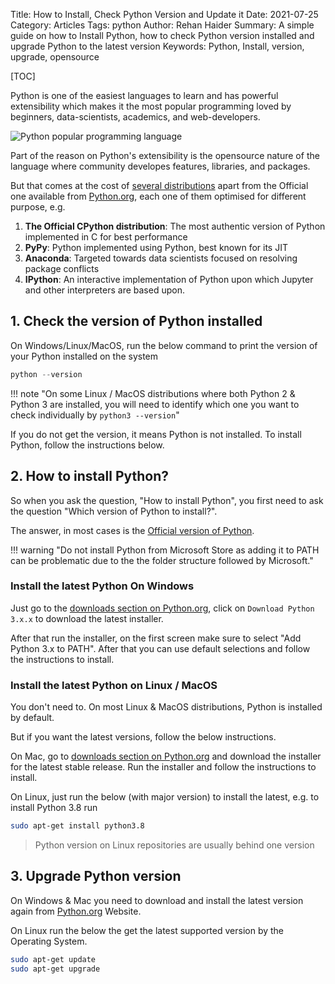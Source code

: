 Title: How to Install, Check Python Version and Update it
Date: 2021-07-25
Category: Articles
Tags: python
Author: Rehan Haider
Summary: A simple guide on how to Install Python, how to check Python version installed and upgrade Python to the latest version
Keywords: Python, Install, version, upgrade, opensource

[TOC]

Python is one of the easiest languages to learn and has powerful extensibility which makes it the most popular programming loved by beginners, data-scientists, academics, and web-developers. 

![Python popular programming language]({static}/images/s0013/top-languages.png)

Part of the reason on Python's extensibility is the opensource nature of the language where community developes features, libraries, and packages. 

But that comes at the cost of [several distributions](https://wiki.python.org/moin/PythonDistributions) apart from the Official one available from [Python.org](https://python.org), each one of them optimised for different purpose, e.g.

1. **The Official CPython distribution**: The most authentic version of Python implemented in C for best performance
2. **PyPy**: Python implemented using Python, best known for its JIT
3. **Anaconda**: Targeted towards data scientists focused on resolving package conflicts 
4. **IPython**: An interactive implementation of Python upon which Jupyter and other interpreters are based upon. 

## 1. Check the version of Python installed

On Windows/Linux/MacOS, run the below command to print the version of your Python installed on the system

```powershell
python --version
```

!!! note "On some Linux / MacOS distributions where both Python 2 & Python 3 are installed, you will need to identify which one you want to check individually by  ```python3 --version```"

If you do not get the version, it means Python is not installed. To install Python, follow the instructions below.


## 2. How to install Python? 

So when you ask the question, "How to install Python", you first need to ask the question "Which version of Python to install?".

The answer, in most cases is the [Official version of Python](https://www.python.org/downloads/). 

!!! warning "Do not install Python from Microsoft Store as adding it to PATH can be problematic due to the the folder structure followed by Microsoft."

### Install the latest Python On Windows

Just go to the [downloads section on Python.org](https://www.python.org/downloads/), click on `Download Python 3.x.x` to download the latest installer. 

After that run the installer, on the first screen make sure to select "Add Python 3.x to PATH". After that you can use default selections and follow the instructions to install. 

### Install the latest Python on Linux / MacOS

You don't need to. On most Linux & MacOS distributions, Python is installed by default. 

But if you want the latest versions, follow the below instructions.

On Mac, go to [downloads section on Python.org](https://www.python.org/downloads/mac-osx/) and download the installer for the latest stable release. Run the installer and follow the instructions to install.

On Linux, just run the below (with major version) to install the latest, e.g. to install Python 3.8 run
```bash
sudo apt-get install python3.8
```
> Python version on Linux repositories are usually behind one version 


## 3. Upgrade Python version

On Windows & Mac you need to download and install the latest version again from [Python.org](https://python.org/downloads) Website. 

On Linux run the below the get the latest supported version by the Operating System.

```bash
sudo apt-get update
sudo apt-get upgrade
```

